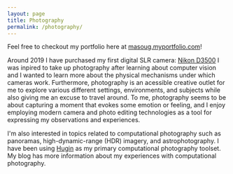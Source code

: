 ```yaml
---
layout: page
title: Photography
permalink: /photography/
---
```


Feel free to checkout my portfolio here at [masoug.myportfolio.com](https://masoug.myportfolio.com/)!

Around 2019 I have purchased my first digital SLR camera: [Nikon D3500](https://www.nikonusa.com/en/nikon-products/product/dslr-cameras/d3500.html) I was inpired to take up photography after learning about computer vision and I wanted to learn more about the physical mechanisms under which cameras work. Furthermore, photography is an acessible creative outlet for me to explore various different settings, environments, and subjects while also giving me an excuse to travel around. To me, photography seems to be about capturing a moment that evokes some emotion or feeling, and I enjoy employing modern camera and photo editing technologies as a tool for expressing my observations and experiences.

I'm also interested in topics related to computational photography such as panoramas, high-dynamic-range (HDR) imagery, and astrophotography. I have been using [Hugin](http://hugin.sourceforge.net/) as my primary computational photography toolset. My blog has more information about my experiences with computational photography.
